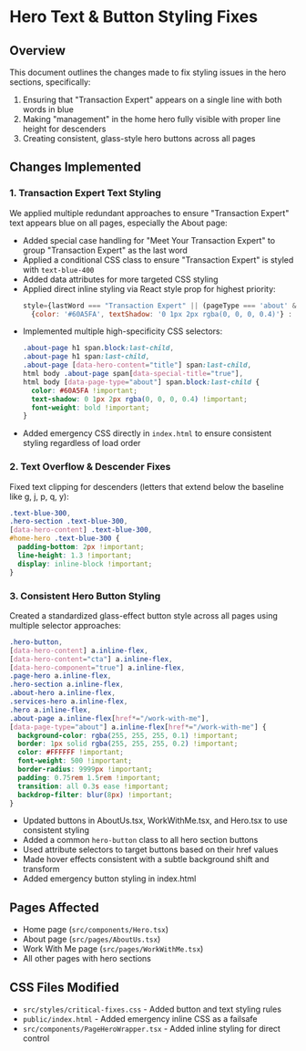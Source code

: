 # Hero Text & Button Styling Fixes

## Overview

This document outlines the changes made to fix styling issues in the hero sections, specifically:
1. Ensuring that "Transaction Expert" appears on a single line with both words in blue
2. Making "management" in the home hero fully visible with proper line height for descenders
3. Creating consistent, glass-style hero buttons across all pages

## Changes Implemented

### 1. Transaction Expert Text Styling

We applied multiple redundant approaches to ensure "Transaction Expert" text appears blue on all pages, especially the About page:

- Added special case handling for "Meet Your Transaction Expert" to group "Transaction Expert" as the last word
- Applied a conditional CSS class to ensure "Transaction Expert" is styled with `text-blue-400`
- Added data attributes for more targeted CSS styling
- Applied direct inline styling via React style prop for highest priority:
  ```jsx
  style={lastWord === "Transaction Expert" || (pageType === 'about' && lastWord === "Expert") ?
    {color: '#60A5FA', textShadow: '0 1px 2px rgba(0, 0, 0, 0.4)'} : undefined}
  ```
- Implemented multiple high-specificity CSS selectors:
  ```css
  .about-page h1 span.block:last-child,
  .about-page h1 span:last-child,
  .about-page [data-hero-content="title"] span:last-child,
  html body .about-page span[data-special-title="true"],
  html body [data-page-type="about"] span.block:last-child {
    color: #60A5FA !important;
    text-shadow: 0 1px 2px rgba(0, 0, 0, 0.4) !important;
    font-weight: bold !important;
  }
  ```
- Added emergency CSS directly in `index.html` to ensure consistent styling regardless of load order

### 2. Text Overflow & Descender Fixes

Fixed text clipping for descenders (letters that extend below the baseline like g, j, p, q, y):
```css
.text-blue-300,
.hero-section .text-blue-300,
[data-hero-content] .text-blue-300,
#home-hero .text-blue-300 {
  padding-bottom: 2px !important;
  line-height: 1.3 !important;
  display: inline-block !important;
}
```

### 3. Consistent Hero Button Styling

Created a standardized glass-effect button style across all pages using multiple selector approaches:

```css
.hero-button,
[data-hero-content] a.inline-flex,
[data-hero-content="cta"] a.inline-flex,
[data-hero-component="true"] a.inline-flex,
.page-hero a.inline-flex,
.hero-section a.inline-flex,
.about-hero a.inline-flex,
.services-hero a.inline-flex,
.hero a.inline-flex,
.about-page a.inline-flex[href*="/work-with-me"],
[data-page-type="about"] a.inline-flex[href*="/work-with-me"] {
  background-color: rgba(255, 255, 255, 0.1) !important;
  border: 1px solid rgba(255, 255, 255, 0.2) !important;
  color: #FFFFFF !important;
  font-weight: 500 !important;
  border-radius: 9999px !important;
  padding: 0.75rem 1.5rem !important;
  transition: all 0.3s ease !important;
  backdrop-filter: blur(8px) !important;
}
```

- Updated buttons in AboutUs.tsx, WorkWithMe.tsx, and Hero.tsx to use consistent styling
- Added a common `hero-button` class to all hero section buttons
- Used attribute selectors to target buttons based on their href values
- Made hover effects consistent with a subtle background shift and transform
- Added emergency button styling in index.html

## Pages Affected

- Home page (`src/components/Hero.tsx`)
- About page (`src/pages/AboutUs.tsx`)
- Work With Me page (`src/pages/WorkWithMe.tsx`)
- All other pages with hero sections

## CSS Files Modified

- `src/styles/critical-fixes.css` - Added button and text styling rules
- `public/index.html` - Added emergency inline CSS as a failsafe
- `src/components/PageHeroWrapper.tsx` - Added inline styling for direct control